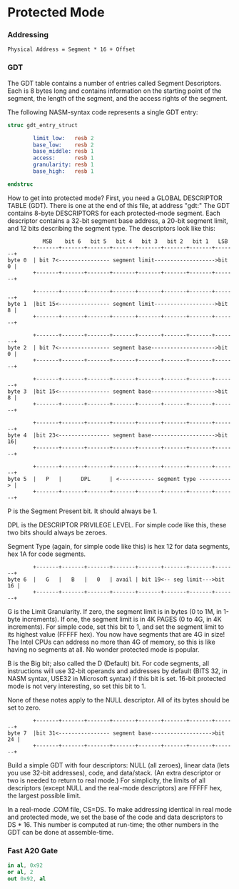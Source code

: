 # Protected Mode

### Addressing

`Physical Address = Segment * 16 + Offset`


### GDT

The GDT table contains a number of entries called Segment Descriptors.
Each is 8 bytes long and contains information on the starting point of
the segment, the length of the segment, and the access rights of the
segment.

The following NASM-syntax code represents a single GDT entry:

```nasm
struc gdt_entry_struct

        limit_low:   resb 2
        base_low:    resb 2
        base_middle: resb 1
        access:      resb 1
        granularity: resb 1
        base_high:   resb 1

endstruc
```

How to get into protected mode? First, you need a GLOBAL DESCRIPTOR
TABLE (GDT). There is one at the end of this file, at address "gdt:"
The GDT contains 8-byte DESCRIPTORS for each protected-mode segment.
Each descriptor contains a 32-bit segment base address, a 20-bit segment
limit, and 12 bits describing the segment type. The descriptors look
like this:
```
           MSB    bit 6   bit 5   bit 4   bit 3   bit 2   bit 1   LSB
        +-------+-------+-------+-------+-------+-------+-------+-------+
byte 0  | bit 7<---------------- segment limit------------------->bit 0 |
        +-------+-------+-------+-------+-------+-------+-------+-------+

        +-------+-------+-------+-------+-------+-------+-------+-------+
byte 1  |bit 15<---------------- segment limit------------------->bit 8 |
        +-------+-------+-------+-------+-------+-------+-------+-------+

        +-------+-------+-------+-------+-------+-------+-------+-------+
byte 2  | bit 7<---------------- segment base-------------------->bit 0 |
        +-------+-------+-------+-------+-------+-------+-------+-------+

        +-------+-------+-------+-------+-------+-------+-------+-------+
byte 3  |bit 15<---------------- segment base-------------------->bit 8 |
        +-------+-------+-------+-------+-------+-------+-------+-------+

        +-------+-------+-------+-------+-------+-------+-------+-------+
byte 4  |bit 23<---------------- segment base-------------------->bit 16|
        +-------+-------+-------+-------+-------+-------+-------+-------+

        +-------+-------+-------+-------+-------+-------+-------+-------+
byte 5  |   P   |      DPL      | <----------- segment type ----------> |
        +-------+-------+-------+-------+-------+-------+-------+-------+
```
P is the Segment Present bit. It should always be 1.

DPL is the DESCRIPTOR PRIVILEGE LEVEL. For simple code like this, these
two bits should always be zeroes.

Segment Type (again, for simple code like this) is hex 12 for data
segments, hex 1A for code segments.
```
        +-------+-------+-------+-------+-------+-------+-------+-------+
byte 6  |   G   |   B   |   0   | avail | bit 19<-- seg limit--->bit 16 |
        +-------+-------+-------+-------+-------+-------+-------+-------+
```
G is the Limit Granularity. If zero, the segment limit is in bytes
(0 to 1M, in 1-byte increments). If one, the segment limit is in 4K PAGES
(0 to 4G, in 4K increments). For simple code, set this bit to 1, and
set the segment limit to its highest value (FFFFF hex). You now have
segments that are 4G in size! The Intel CPUs can address no more than
4G of memory, so this is like having no segments at all. No wonder
protected mode is popular.

B is the Big bit; also called the D (Default) bit. For code segments,
all instructions will use 32-bit operands and addresses by default
(BITS 32, in NASM syntax, USE32 in Microsoft syntax) if this bit is set.
16-bit protected mode is not very interesting, so set this bit to 1.

None of these notes apply to the NULL descriptor. All of its bytes
should be set to zero.
```
        +-------+-------+-------+-------+-------+-------+-------+-------+
byte 7  |bit 31<---------------- segment base------------------->bit 24 |
        +-------+-------+-------+-------+-------+-------+-------+-------+
```
Build a simple GDT with four descriptors: NULL (all zeroes), linear data
(lets you use 32-bit addresses), code, and data/stack. (An extra
descriptor or two is needed to return to real mode.) For simplicity,
the limits of all descriptors (except NULL and the real-mode descriptors)
are FFFFF hex, the largest possible limit.

In a real-mode .COM file, CS=DS. To make addressing identical in real
mode and protected mode, we set the base of the code and data descriptors
to DS * 16. This number is computed at run-time; the other numbers in
the GDT can be done at assemble-time.


### Fast A20 Gate

```nasm
in al, 0x92
or al, 2
out 0x92, al
```